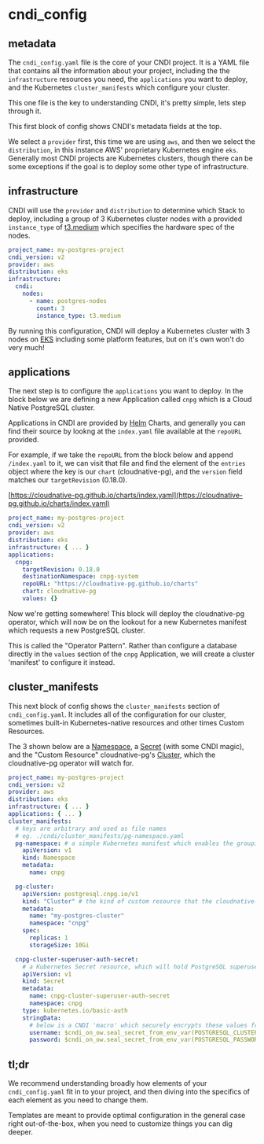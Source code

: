 # cndi_config

## metadata

The `cndi_config.yaml` file is the core of your CNDI project. It is a YAML file
that contains all the information about your project, including the the
`infrastructure` resources you need, the `applications` you want to deploy, and
the Kubernetes `cluster_manifests` which configure your cluster.

This one file is the key to understanding CNDI, it's pretty simple, lets step
through it.

This first block of config shows CNDI's metadata fields at the top.

We select a `provider` first, this time we are using `aws`, and then we select
the `distribution`, in this instance AWS' proprietary Kubernetes engine `eks`.
Generally most CNDI projects are Kubernetes clusters, though there can be some
exceptions if the goal is to deploy some other type of infrastructure.

## infrastructure

CNDI will use the `provider` and `distribution` to determine which Stack to
deploy, including a group of 3 Kubernetes cluster nodes with a provided
`instance_type` of
[t3.medium](https://instances.vantage.sh/?region=us-east-2&cost_duration=monthly&selected=t3.medium)
which specifies the hardware spec of the nodes.

```yaml
project_name: my-postgres-project
cndi_version: v2
provider: aws
distribution: eks
infrastructure:
  cndi:
    nodes:
      - name: postgres-nodes
        count: 3
        instance_type: t3.medium
```

By running this configuration, CNDI will deploy a Kubernetes cluster with 3
nodes on [EKS](https://aws.amazon.com/eks/) including some platform features,
but on it's own won't do very much!

## applications

The next step is to configure the `applications` you want to deploy. In the
block below we are defining a new Application called `cnpg` which is a Cloud
Native PostgreSQL cluster.

Applications in CNDI are provided by [Helm](https://helm.sh) Charts, and
generally you can find their source by lookng at the `index.yaml` file available
at the `repoURL` provided.

For example, if we take the `repoURL` from the block below and append
`/index.yaml` to it, we can visit that file and find the element of the
`entries` object where the key is our `chart` (cloudnative-pg), and the
`version` field matches our `targetRevision` (0.18.0).

[https://cloudnative-pg.github.io/charts/index.yaml](https://cloudnative-pg.github.io/charts/index.yaml)

```yaml
project_name: my-postgres-project
cndi_version: v2
provider: aws
distribution: eks
infrastructure: { ... }
applications:
  cnpg:
    targetRevision: 0.18.0
    destinationNamespace: cnpg-system
    repoURL: "https://cloudnative-pg.github.io/charts"
    chart: cloudnative-pg
    values: {}
```

Now we're getting somewhere! This block will deploy the cloudnative-pg operator,
which will now be on the lookout for a new Kubernetes manifest which requests a
new PostgreSQL cluster.

This is called the "Operator Pattern". Rather than configure a database directly
in the `values` section of the `cnpg` Application, we will create a cluster
'manifest' to configure it instead.

## cluster_manifests

This next block of config shows the `cluster_manifests` section of
`cndi_config.yaml`. It includes all of the configuration for our cluster,
sometimes built-in Kubernetes-native resources and other times Custom Resources.

The 3 shown below are a
[Namespace](https://kubernetes.io/docs/concepts/overview/working-with-objects/namespaces/),
a [Secret](https://kubernetes.io/docs/concepts/configuration/secret/) (with some
CNDI magic), and the "Custom Resource" cloudnative-pg's
[Cluster](https://cloudnative-pg.io/documentation/1.22/cloudnative-pg.v1/#postgresql-cnpg-io-v1-Cluster),
which the cloudnative-pg operator will watch for.

```yaml
project_name: my-postgres-project
cndi_version: v2
provider: aws
distribution: eks
infrastructure: { ... }
applications: { ... }
cluster_manifests:
  # keys are arbitrary and used as file names
  # eg. ./cndi/cluster_manifests/pg-namespace.yaml
  pg-namespace: # a simple Kubernetes manifest which enables the grouping of resources
    apiVersion: v1
    kind: Namespace
    metadata:
      name: cnpg

  pg-cluster:
    apiVersion: postgresql.cnpg.io/v1
    kind: "Cluster" # the kind of custom resource that the cloudnative-pg operator will watch for
    metadata:
      name: "my-postgres-cluster"
      namespace: "cnpg"
    spec:
      replicas: 1
      storageSize: 10Gi

  cnpg-cluster-superuser-auth-secret:
    # a Kubernetes Secret resource, which will hold PostgreSQL superuser credentials
    apiVersion: v1
    kind: Secret
    metadata:
      name: cnpg-cluster-superuser-auth-secret
      namespace: cnpg
    type: kubernetes.io/basic-auth
    stringData:
      # below is a CNDI 'macro' which securely encrypts these values from '.env'
      username: $cndi_on_ow.seal_secret_from_env_var(POSTGRESQL_CLUSTER_SUPERUSER)
      password: $cndi_on_ow.seal_secret_from_env_var(POSTGRESQL_PASSWORD)
```

## tl;dr

We recommend understanding broadly how elements of your `cndi_config.yaml` fit
in to your project, and then diving into the specifics of each element as you
need to change them.

Templates are meant to provide optimal configuration in the general case right
out-of-the-box, when you need to customize things you can dig deeper.
